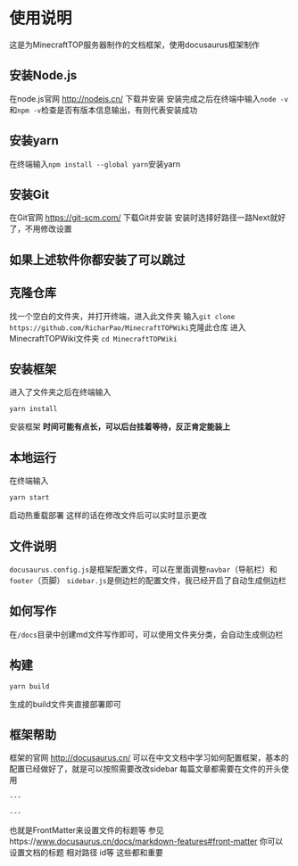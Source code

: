 # 使用说明
这是为MinecraftTOP服务器制作的文档框架，使用docusaurus框架制作

## 安装Node.js
在node.js官网 http://nodejs.cn/ 下载并安装
安装完成之后在终端中输入`node -v`和`npm -v`检查是否有版本信息输出，有则代表安装成功

## 安装yarn
在终端输入`npm install --global yarn`安装yarn

## 安装Git
在Git官网 https://git-scm.com/ 下载Git并安装
安装时选择好路径一路Next就好了，不用修改设置

**如果上述软件你都安装了可以跳过**
---

## 克隆仓库
找一个空白的文件夹，并打开终端，进入此文件夹
输入`git clone https://github.com/RicharPao/MinecraftTOPWiki`克隆此仓库
进入MinecraftTOPWiki文件夹 `cd MinecraftTOPWiki`

## 安装框架
进入了文件夹之后在终端输入
```
yarn install
```
安装框架
**时间可能有点长，可以后台挂着等待，反正肯定能装上**

## 本地运行
在终端输入
```
yarn start
```
启动热重载部署
这样的话在修改文件后可以实时显示更改

## 文件说明
`docusaurus.config.js`是框架配置文件，可以在里面调整`navbar`（导航栏）和`footer`（页脚）
`sidebar.js`是侧边栏的配置文件，我已经开启了自动生成侧边栏

## 如何写作
在`/docs`目录中创建md文件写作即可，可以使用文件夹分类，会自动生成侧边栏

## 构建
```
yarn build
```
生成的build文件夹直接部署即可

## 框架帮助
框架的官网 http://docusaurus.cn/ 可以在中文文档中学习如何配置框架，基本的配置已经做好了，就是可以按照需要改改sidebar
每篇文章都需要在文件的开头使用
```
---

---
```
也就是FrontMatter来设置文件的标题等
参见https://www.docusaurus.cn/docs/markdown-features#front-matter
你可以设置文档的标题 相对路径 id等 这些都和重要
